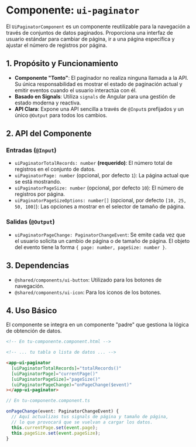 <!-- File: d:\desarrollos\countries2\frontend\src\app\shared\components\ui-paginator\README.md | Last Modified: 2025-10-19 -->

# Componente: `ui-paginator`

El `UiPaginatorComponent` es un componente reutilizable para la navegación a través de conjuntos de datos paginados. Proporciona una interfaz de usuario estándar para cambiar de página, ir a una página específica y ajustar el número de registros por página.

## 1. Propósito y Funcionamiento

-   **Componente "Tonto"**: El paginador no realiza ninguna llamada a la API. Su única responsabilidad es mostrar el estado de paginación actual y emitir eventos cuando el usuario interactúa con él.
-   **Basado en Signals**: Utiliza `signals` de Angular para una gestión de estado moderna y reactiva.
-   **API Clara**: Expone una API sencilla a través de `@Input`s prefijados y un único `@Output` para todos los cambios.

## 2. API del Componente

### Entradas (`@Input`)

-   `uiPaginatorTotalRecords: number` **(requerido)**: El número total de registros en el conjunto de datos.
-   `uiPaginatorPage: number` (opcional, por defecto `1`): La página actual que se está mostrando.
-   `uiPaginatorPageSize: number` (opcional, por defecto `10`): El número de registros por página.
-   `uiPaginatorPageSizeOptions: number[]` (opcional, por defecto `[10, 25, 50, 100]`): Las opciones a mostrar en el selector de tamaño de página.

### Salidas (`@Output`)

-   `uiPaginatorPageChange: PaginatorChangeEvent`: Se emite cada vez que el usuario solicita un cambio de página o de tamaño de página. El objeto del evento tiene la forma `{ page: number, pageSize: number }`.

## 3. Dependencias

-   `@shared/components/ui-button`: Utilizado para los botones de navegación.
-   `@shared/components/ui-icon`: Para los iconos de los botones.

## 4. Uso Básico

El componente se integra en un componente "padre" que gestiona la lógica de obtención de datos.

```html
<!-- En tu-componente.component.html -->

<!-- ... tu tabla o lista de datos ... -->

<app-ui-paginator
  [uiPaginatorTotalRecords]="totalRecords()"
  [uiPaginatorPage]="currentPage()"
  [uiPaginatorPageSize]="pageSize()"
  (uiPaginatorPageChange)="onPageChange($event)"
></app-ui-paginator>
```

```typescript
// En tu-componente.component.ts

onPageChange(event: PaginatorChangeEvent) {
  // Aquí actualizas tus signals de página y tamaño de página,
  // lo que provocará que se vuelvan a cargar los datos.
  this.currentPage.set(event.page);
  this.pageSize.set(event.pageSize);
}
```